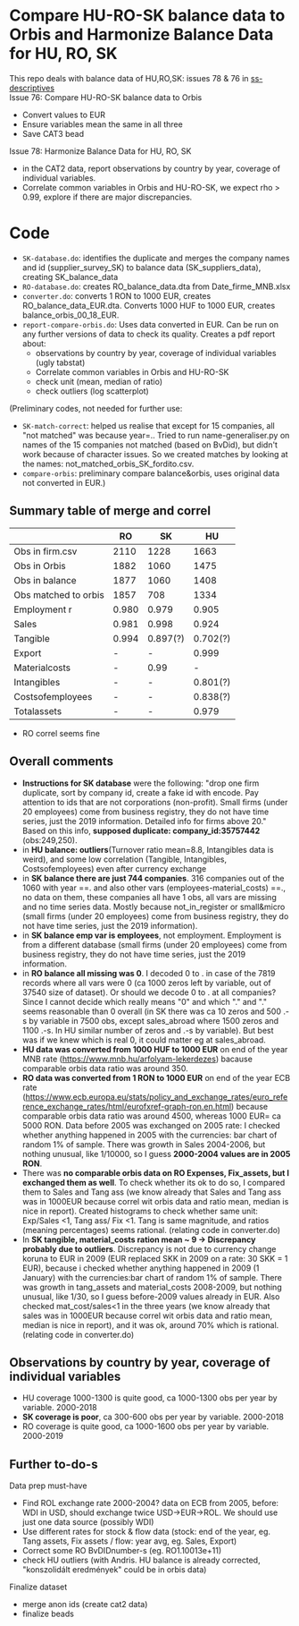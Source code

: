 # Compare HU-RO-SK balance data to Orbis and Harmonize Balance Data for HU, RO, SK
This repo deals with balance data of HU,RO,SK: issues 78 & 76 in [ss-descriptives](https://github.com/ceumicrodata/ss-descriptives/issues)<br/>
Issue 76: Compare HU-RO-SK balance data to Orbis<br/>
- Convert values to EUR
- Ensure variables mean the same in all three
- Save CAT3 bead

Issue 78: Harmonize Balance Data for HU, RO, SK<br/>
- in the CAT2 data, report observations by country by year, coverage of individual variables.
- Correlate common variables in Orbis and HU-RO-SK, we expect rho > 0.99, explore if there are major discrepancies.

# Code
- `SK-database.do`: identifies the duplicate and merges the company names and id (supplier_survey_SK) to balance data (SK_suppliers_data), creating SK_balance_data
- `RO-database.do`: creates RO_balance_data.dta from Date_firme_MNB.xlsx
- `converter.do`: converts 1 RON to 1000 EUR, creates RO_balance_data_EUR.dta. Converts 1000 HUF to 1000 EUR, creates balance_orbis_00_18_EUR.
- `report-compare-orbis.do`: Uses data converted in EUR. Can be run on any further versions of data to check its quality. Creates a pdf report about:
  - observations by country by year, coverage of individual variables (ugly tabstat)
  - Correlate common variables in Orbis and HU-RO-SK
  - check unit (mean, median of ratio)
  - check outliers (log scatterplot)

(Preliminary codes, not needed for further use:
- `SK-match-correct`: helped us realise that except for 15 companies, all "not matched" was because year=.. Tried to run name-generaliser.py on names of the 15 companies not matched (based on BvDid), but didn't work because of character issues. So we created matches by looking at the names: not_matched_orbis_SK_fordito.csv.
- `compare-orbis`: preliminary compare balance&orbis, uses original data not converted in EUR.)

## Summary table of merge and correl

|  | RO | SK | HU |
| -- | -- | -- | -- |
|Obs in firm.csv | 2110 |  1228 | 1663 |
|Obs in Orbis | 1882 | 1060 | 1475 |
|Obs in balance | 1877  | 1060 | 1408 |
|Obs matched to orbis | 1857 |  708 | 1334 |
|Employment r | 0.980 | 0.979 | 0.905 |
|Sales | 0.981 | 0.998 | 0.924 |
|Tangible | 0.994 | 0.897(?) | 0.702(?) |
|Export | - | - | 0.999 |
|Materialcosts | - | 0.99 | - |
|Intangibles | - | - | 0.801(?) |
|Costsofemployees | - | - | 0.838(?) |
|Totalassets | - | - | 0.979 |

- RO correl seems fine

## Overall comments
- **Instructions for SK database** were the following: "drop one firm duplicate, sort by company id, create a fake id with encode. Pay attention to ids that are not corporations (non-profit). Small firms (under 20 employees) come from business registry, they do not have time series, just the 2019 information. Detailed info for firms above 20." Based on this info, **supposed duplicate: company_id:35757442** (obs:249,250).
- in **HU balance: outliers**(Turnover ratio mean=8.8, Intangibles data is weird), and some low correlation (Tangible, Intangibles, Costsofemployees) even after currency exchange
- in **SK balance there are just 744 companies**. 316 companies out of the 1060 with year ==. and also other vars (employees-material_costs) ==., no data on them, these companies all have 1 obs, all vars are missing and no time series data. Mostly because not_in_register or small&micro (small firms (under 20 employees) come from business registry, they do not have time series, just the 2019 information).
- in **SK balance emp var is employees**, not employment. Employment is from a different database (small firms (under 20 employees) come from business registry, they do not have time series, just the 2019 information.
- in **RO balance all missing was 0**. I decoded 0 to . in case of the 7819 records where all vars were 0 (ca 1000 zeros left by variable, out of 37540 size of dataset). Or should we decode 0 to . at all companies? Since I cannot decide which really means "0" and which "." and "." seems reasonable than 0 overall (in SK there was ca 10 zeros and 500 .-s by variable in 7500 obs, except sales_abroad where 1500 zeros and 1100 .-s. In HU similar number of zeros and .-s by variable). But best was if we knew which is real 0, it could matter eg at sales_abroad.
- **HU data was converted from 1000 HUF to 1000 EUR** on end of the year MNB rate (https://www.mnb.hu/arfolyam-lekerdezes) bacause comparable orbis data ratio was around 350.
- **RO data was converted from 1 RON to 1000 EUR** on end of the year ECB rate (https://www.ecb.europa.eu/stats/policy_and_exchange_rates/euro_reference_exchange_rates/html/eurofxref-graph-ron.en.html) because comparable orbis data ratio was around 4500, whereas 1000 EUR= ca 5000 RON. Data before 2005 was exchanged on 2005 rate: I checked whether anything happened in 2005 with the currencies: bar chart of random 1% of sample. There was growth in Sales 2004-2006, but nothing unusual, like 1/10000, so I guess **2000-2004 values are in 2005 RON**.
- There was **no comparable orbis data on RO Expenses, Fix_assets, but I exchanged them as well**. To check whether its ok to do so, I compared them to Sales and Tang ass (we know already that Sales and Tang ass was in 1000EUR because correl wit orbis data and ratio mean, median is nice in report). Created histograms to check whether same unit: Exp/Sales <1, Tang ass/ Fix <1. Tang is same magnitude, and ratios (meaning percentages) seems rational. (relating code in converter.do)
- In **SK tangible, material_costs ration mean ~ 9 -> Discrepancy probably due to outliers**. Discrepancy is not due to currency change koruna to EUR in 2009 (EUR replaced SKK in 2009 on a rate: 30 SKK = 1 EUR), because i checked whether anything happened in 2009 (1 January) with the currencies:bar chart of random 1% of sample. There was growth in tang_assets and material_costs 2008-2009, but nothing unusual, like 1/30, so I guess before-2009 values already in EUR. Also checked mat_cost/sales<1 in the three years (we know already that sales was in 1000EUR because correl wit orbis data and ratio mean, median is nice in report), and it was ok, around 70% which is rational. (relating code in converter.do)

## Observations by country by year, coverage of individual variables
- HU coverage 1000-1300 is quite good, ca 1000-1300 obs per year by variable. 2000-2018
- **SK coverage is poor**, ca 300-600 obs per year by variable. 2000-2018
- RO coverage is quite good, ca 1000-1600 obs per year by variable. 2000-2019

## Further to-do-s
Data prep must-have<br />
- Find ROL exchange rate 2000-2004? data on ECB from 2005, before: WDI in USD, should exchange twice USD->EUR->ROL. We should use just one data source (possibly WDI)<br />
- Use different rates for stock & flow data (stock: end of the year, eg. Tang assets, Fix assets / flow: year avg, eg. Sales, Export)<br />
- Correct some RO BvDIDnumber-s (eg. RO1.10013e+11)<br />
- check HU outliers (with Andris. HU balance is already corrected, "konszolidált eredmények" could be in orbis data)<br/>

Finalize dataset<br />
- merge anon ids (create cat2 data)<br />
- finalize beads
